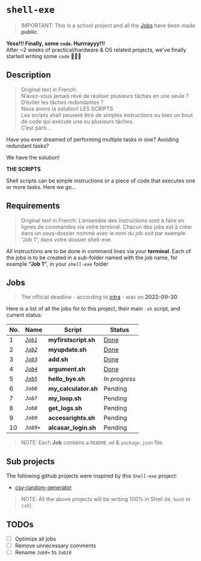 # `shell-exe`
> IMPORTANT: This is a school project and all the [Jobs](#Jobs) have been made **public**.

**Yess!!! Finally, some `code`. Hurrrayyy!!!** \
After ~2 weeks of practical/hardware & OS related projects, we've finally started writing some `code` 🎉🎊🥳
 
 
## Description
> Original text in French: \
> N’avez-vous jamais rêvé de réaliser plusieurs tâches en une seule ? D’éviter les tâches redondantes ? \
> Nous avons la solution! LES SCRIPTS \
> Les scripts shell peuvent être de simples instructions ou bien un bout de code qui exécute une ou plusieurs tâches.\
> C’est parti…

Have you ever dreamed of performing multiple tasks in one? Avoiding redundant tasks?

We have the solution!

**THE SCRIPTS**

Shell scripts can be simple instructions or a piece of code that executes one or more tasks.
Here we go…



## Requirements
> Original text in French: 
> L’ensemble des instructions sont à faire en lignes de commandes via votre terminal.
> Chacun des jobs est à créer dans un sous-dossier nommé avec le nom du job soit par exemple “Job 1”, dans votre dossier shell-exe.

All instructions are to be done in command lines via your **terminal**. 
Each of the jobs is to be created in a sub-folder named with the job name, for example **“Job 1”**, in your *`shell-exe`* folder



## Jobs
> The official deadline - according to [intra](https://intra.laplateforme.io) - was on **2022-09-30**. 

Here is a list of all the jobs for to this project, their main `.sh` script, and current status:

| No. | Name | Script | Status |
| --- | ---- | ------ | ------ |
| 1 | [*`Job1`*](Job1) | **myfirstscript.sh** | [Done](./Job1/myfirstscript.sh) |
| 2 | [*`Job2`*](Job2) | **myupdate.sh** | [Done](./Job2/myupdate.sh) |
| 3 | [*`Job3`*](Job3) | **add.sh** | [Done](./Job3/add.sh) |
| 4 | [*`Job4`*](Job4) | **argument.sh** | [Done](./Job4/add.sh) |
| 5 | [*`Job5`*](Job5) | **hello_bye.sh** | *In progress* |
| 6 | *`Job6`* | **my_calculator.sh** | Pending |
| 7 | *`Job7`* | **my_loop.sh** | Pending |
| 8 | *`Job8`* | **get_logs.sh** | Pending |
| 9 | *`Job9`* | **accessrights.sh** | Pending |
| 10 | *`Job9+`* | **alcasar_login.sh** | Pending |

> NOTE: Each **Job** contains a `README.md` & `package.json` file.  


## Sub projects

The following github projects were inspired by this `Shell-exe` project:

* [csv-random-generator](https://github.com/abraham-ukachi/csv-random-generator)

> NOTE: All the above projects will be writing 100% in Shell (ie. `bash` or `zsh`).

## TODOs

- [ ] Optimize all jobs 
- [ ] Remove unnecessary comments
- [ ] Rename *`Job9+`* to *`Job10`*
